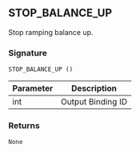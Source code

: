 ## STOP\_BALANCE\_UP

Stop ramping balance up.


### Signature

`STOP_BALANCE_UP ()`


| Parameter | Description |
| --- | --- |
| int | Output Binding ID |


### Returns

`None`
